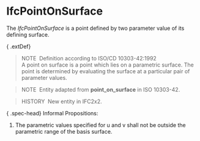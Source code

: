 IfcPointOnSurface
=================

The _IfcPointOnSurface_ is a point defined by two parameter value of its defining surface.

{ .extDef}
> NOTE&nbsp; Definition according to ISO/CD 10303-42:1992  
> A point on surface is a point which lies on a parametric surface. The point is determined by evaluating the surface at a particular pair of parameter values.

> NOTE&nbsp; Entity adapted from **point_on_surface** in ISO 10303-42.

> HISTORY&nbsp; New entity in IFC2x2.

{ .spec-head}
Informal Propositions:

1. The parametric values specified for u and v shall not be outside the parametric range of the basis surface.
